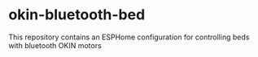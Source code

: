 # okin-bluetooth-bed
This repository contains an ESPHome configuration for controlling beds with bluetooth OKIN motors
